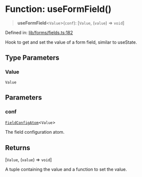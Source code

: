 # Function: useFormField()

> **useFormField**\<`Value`\>(`conf`): \[`Value`, (`value`) => `void`\]

Defined in: [lib/forms/fields.ts:182](https://github.com/aldesgroup/goaldn/blob/6a7943d02984b1a6b41d76a3a483a1484b644076/lib/forms/fields.ts#L182)

Hook to get and set the value of a form field, similar to useState.

## Type Parameters

### Value

`Value`

## Parameters

### conf

[`FieldConfigAtom`](../type-aliases/FieldConfigAtom.md)\<`Value`\>

The field configuration atom.

## Returns

\[`Value`, (`value`) => `void`\]

A tuple containing the value and a function to set the value.
